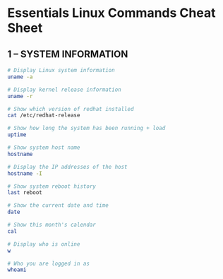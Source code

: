 

# Essentials Linux Commands Cheat Sheet


## 1 – SYSTEM INFORMATION

```sh
# Display Linux system information
uname -a
```

```sh
# Display kernel release information
uname -r
```

```sh
# Show which version of redhat installed
cat /etc/redhat-release
```

```sh
# Show how long the system has been running + load
uptime
```

```sh
# Show system host name
hostname
```

```sh
# Display the IP addresses of the host
hostname -I
```

```sh
# Show system reboot history
last reboot
```
```sh
# Show the current date and time
date
```

```sh
# Show this month's calendar
cal
```

```sh
# Display who is online
w
```

```sh
# Who you are logged in as
whoami
```
